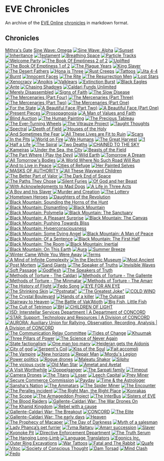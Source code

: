 # EVE Chronicles

An archive of the [EVE Online][1] [chronicles][2] in markdown format.

[1]: http://community.eveonline.com/backstory/chronicles
[2]: https://fiction.eveonline.com/stories/chronicles

## Chronicles

[Mithra's Gate](chronicles/221.mithras-gate.md)
[Sine Wave: Omega](chronicles/220.sine-wave-omega.md)
[![Sine Wave: Alpha](thumbnails/sinewave_a_170_pd_ver.png)](chronicles/219.sine-wave-alpha.md)
[![Sunset](thumbnails/sunset_card.jpg)](chronicles/218.sunset.md)
[![Inheritance](thumbnails/Inheritance_card.jpg)](chronicles/217.inheritance.md)
[![Testament](thumbnails/Testament_thumb.jpg)](chronicles/216.testament.md)
[![Breathing Space](thumbnails/BreathingSpace_thumb.jpg)](chronicles/215.breathing-space.md)
[![Particle Tracks](thumbnails/ParticleTracks_thumb.jpg)](chronicles/214.particle-tracks.md)
[![Welcome Party](thumbnails/WelcomeParty_thumb.jpg)](chronicles/213.welcome-party.md)
[![The Book Of Emptiness 2 of 2](thumbnails/TheBookOfEmptiness2of2_thumb.jpg)](chronicles/212.the-book-of-emptiness-part-two.md)
[![Uplifted](thumbnails/Uplifted_thumb.jpg)](chronicles/211.uplifted.md)
[![The Book Of Emptiness 1 of 2](thumbnails/TheBookOfEmptiness1of2_thumb.jpg)](chronicles/210.the-book-of-emptiness-part-one.md)
[![The Plague Years](thumbnails/ThePlagueYears_thumb.jpg)](chronicles/209.the-plague-years.md)
[![King Slaver](thumbnails/KingSlaver_thumb.jpg)](chronicles/208.king-slaver.md)
[![The Desert Fathers](thumbnails/TheDesertFathers_thumb.jpg)](chronicles/207.the-desert-fathers.md)
[![Hona is Three](thumbnails/HonaIsThree_thumb.jpg)](chronicles/206.hona-is-three.md)
[![Rust Creeps](thumbnails/RustCreeps_thumb.jpg)](chronicles/205.rust-creeps.md)
[![Tattoos](thumbnails/Tattoo_thumb.jpg)](chronicles/204.tattoos.md)
[![Jita 4-4](thumbnails/Jita4-4_thumb.jpg)](chronicles/203.jita-4-4.md)
[![Burnt](thumbnails/Burnt_thumb.jpg)](chronicles/202.burnt.md)
[![Innocent Faces](thumbnails/InnocentFaces_thumb.jpg)](chronicles/201.innocent-faces.md)
[![The Rite](thumbnails/theRite_thumb.jpg)](chronicles/200.the-rite.md)
[![The Resurrection Men](thumbnails/TheResurrectionMen_thumb.jpg)](chronicles/199.the-resurrection-men.md)
[![Lost Stars](thumbnails/LostStars_thumb.jpg)](chronicles/198.lost-stars.md)
[![Xenocracy](thumbnails/Xenocracy_thumb.jpg)](chronicles/197.xenocracy.md)
[![Anoikis](thumbnails/Anoikis.jpg)](chronicles/196.anoikis.md)
[![Valklears](thumbnails/Valklears.jpg)](chronicles/195.valklears.md)
[![Extinction Burst](thumbnails/extinctionBurst_thumb.jpg)](chronicles/194.extinction-burst.md)
[![Black Eagles](thumbnails/blackEagles.jpg)](chronicles/193.black-eagles.md)
[![Ante](thumbnails/ante.jpg)](chronicles/192.ante.md)
[![Chasing Shadows](thumbnails/chasingShadows.jpg)](chronicles/191.chasing-shadows.md)
[![Caldari Funds Unlimited](thumbnails/caldariFundsUnlimited.jpg)](chronicles/190.caldari-funds-unlimited.md)
[![Merely Disassembled](thumbnails/MerelyDisassembled.jpg)](chronicles/189.merely-disassembled.md)
[![Signs of Faith](thumbnails/SignsOfFaith.jpg)](chronicles/188.signs-of-faith.md)
[![The Slow Disease](thumbnails/slowDisease.jpg)](chronicles/187.the-slow-disease.md)
[![The Mercenaries (Part Four)](thumbnails/TheMercenaries04.jpg)](chronicles/186.the-mercenaries-part-four.md)
[![The Mercenaries (Part Three)](thumbnails/TheMercenaries03.jpg)](chronicles/185.the-mercenaries-part-three.md)
[![The Mercenaries (Part Two)](thumbnails/TheMercenaries02.jpg)](chronicles/184.the-mercenaries-part-two.md)
[![The Mercenaries (Part One)](thumbnails/TheMercenaries01.jpg)](chronicles/183.the-mercenaries-part-one.md)
[![For the State](thumbnails/ForTheState.jpg)](chronicles/182.for-the-state.md)
[![A Beautiful Face (Part Two)](thumbnails/beautifulFace2.jpg)](chronicles/181.a-beautiful-face-part-two.md)
[![A Beautiful Face (Part One)](thumbnails/beautifulFace.jpg)](chronicles/180.a-beautiful-face-part-one.md)
[![Present Pieces](thumbnails/Present_Pieces.jpg)](chronicles/179.present-pieces.md)
[![Prosopagnosia](thumbnails/prosopagnos.jpg)](chronicles/178.prosopagnosia.md)
[![A Man of Values and Faith](thumbnails/manofvalues.jpg)](chronicles/177.a-man-of-values-and-faith.md)
[![Blind Auction](thumbnails/BlindAuction.jpg)](chronicles/176.blind-auction.md)
[![The Human Painting](thumbnails/humanPainting.jpg)](chronicles/175.the-human-painting.md)
[![The Precious Tableau](thumbnails/Tableau.jpg)](chronicles/174.the-precious-tableau.md)
[![The Ever-Turning Wheels](thumbnails/turningwheels.jpg)](chronicles/173.the-ever-turning-wheels.md)
[![The Vitrauze Project](thumbnails/vitrauze.jpg)](chronicles/172.the-vitrauze-project.md)
[![Taught Thoughts](thumbnails/taught.jpg)](chronicles/171.taught-thoughts.md)
[![Spectral](thumbnails/spectral.jpg)](chronicles/170.spectral.md)
[![Depth of Field](thumbnails/dof.jpg)](chronicles/169.depth-of-field.md)
[![Houses of the Holy](thumbnails/hoth_small.jpg)](chronicles/168.houses-of-the-holy.md)
[![And Sometimes the Fear](thumbnails/thefear.jpg)](chronicles/167.and-sometimes-the-fear.md)
[![All These Lives are Fit to Ruin](thumbnails/alltheselives.jpg)](chronicles/166.all-these-lives-are-fit-to-ruin.md)
[![Scars](thumbnails/scars.jpg)](chronicles/165.scars.md)
[![In the Pits](thumbnails/inthepits_thumb.jpg)](chronicles/164.in-the-pits.md)
[![World on Fire](thumbnails/worldonfire.jpg)](chronicles/163.world-on-fire.md)
[![We Humans](thumbnails/wehumans.jpg)](chronicles/162.we-humans.md)
[![The Great Harvest](thumbnails/greatharvest.jpg)](chronicles/161.the-great-harvest.md)
[![1](thumbnails/1.jpg)](chronicles/160.1.md)
[![Half a Life](thumbnails/halfalife.jpg)](chronicles/159.half-a-life.md)
[![The Spiral](thumbnails/thespiral.jpg)](chronicles/158.the-spiral.md)
[![Two Deaths](thumbnails/twodeaths.jpg)](chronicles/157.two-deaths.md)
[![CHAINED TO THE SKY](thumbnails/chainedtothesky.jpg)](chronicles/156.chained-to-the-sky.md)
[![Kameiras](thumbnails/kameiras.jpg)](chronicles/155.kameiras.md)
[![Under the Sea, the City](thumbnails/underthesea.jpg)](chronicles/154.under-the-sea-the-city.md)
[![Beasts of the Field](thumbnails/beasts.jpg)](chronicles/153.beasts-of-the-field.md)
[![The Part Where I Play the Devil](thumbnails/playthedevil.jpg)](chronicles/152.the-part-where-i-play-the-devil.md)
[![Wild Earth](thumbnails/wildEarth.jpg)](chronicles/151.wild-earth.md)
[![Tomorrow A Dream](thumbnails/tomorrowadream.jpg)](chronicles/150.tomorrow-a-dream.md)
[![All Tomorrow's Bodies](thumbnails/alltomorrow.jpg)](chronicles/149.all-tomorrows-bodies.md)
[![A World Where No Such Road Will Run](thumbnails/nosuchroad.jpg)](chronicles/148.a-world-where-no-such-road-will-run.md)
[![And to Live in Peace](thumbnails/andtoliveinpeace.jpg)](chronicles/147.and-to-live-in-peace.md)
[![Cities of Refuge](thumbnails/citiesofrefuge.jpg)](chronicles/146.cities-of-refuge.md)
[![Her Painted Selves](thumbnails/paintedselves.jpg)](chronicles/145.her-painted-selves.md)
[![MASKS OF AUTHORITY](thumbnails/masks.jpg)](chronicles/144.masks-of-authority.md)
[![All These Wayward Children](thumbnails/sarum.jpg)](chronicles/143.all-these-wayward-children.md)
[![The Better Part of Valor](thumbnails/tibusheth.jpg)](chronicles/142.the-better-part-of-valor.md)
[![The Dark End of Space](thumbnails/dark_end.jpg)](chronicles/141.the-dark-end-of-space.md)
[![The Paths They Chose](thumbnails/foiritan_thumb.jpg)](chronicles/140.the-paths-they-chose.md)
[![Silent Furies](thumbnails/silentfuries.jpg)](chronicles/139.silent-furies.md)
[![Of God and her Beast](thumbnails/godbeast.jpg)](chronicles/138.of-god-and-her-beast.md)
[![With Acknowledgments to Mad Dogs](thumbnails/maddogs.jpg)](chronicles/137.with-acknowledgments-to-mad-dogs.md)
[![A Life in Three Acts](thumbnails/lifeinthree.jpg)](chronicles/136.a-life-in-three-acts.md)
[![A Boy and his Slaver](thumbnails/aboyandhisslaver.jpg)](chronicles/135.a-boy-and-his-slaver.md)
[![Murder and Creation](thumbnails/murder_creation.jpg)](chronicles/134.murder-and-creation.md)
[![The Lottery](thumbnails/the_lottery.jpg)](chronicles/133.the-lottery.md)
[![Hometown Heroes](thumbnails/hometownheroes.jpg)](chronicles/132.hometown-heroes.md)
[![Daughters of the Revolution](thumbnails/daughters.jpg)](chronicles/131.daughters-of-the-revolution.md)
[![Black Mountain: Sounding the Horns of the Hunt](thumbnails/hornsofthehunt.jpg)](chronicles/130.black-mountain-sounding-the-horns-of-the-hunt.md)
[![Black Mountain: Dismantling](thumbnails/dismantling.jpg)](chronicles/129.black-mountain-dismantling.md)
[![Black Mountain](thumbnails/blackmountain.jpg)](chronicles/128.black-mountain.md)
[![Black Mountain: Polymelia](thumbnails/polymelia.jpg)](chronicles/127.black-mountain-polymelia.md)
[![Black Mountain: The Sanctuary](thumbnails/TheSanctuary.jpg)](chronicles/126.black-mountain-the-sanctuary.md)
[![Black Mountain: A Pleasant Surprise](thumbnails/APleasantSurprise.jpg)](chronicles/125.black-mountain-a-pleasant-surprise.md)
[![Black Mountain: The Canvas](thumbnails/the_canvas.jpg)](chronicles/124.black-mountain-the-canvas.md)
[![Black Mountain: Pushing Towards Bliss](thumbnails/pushingtowardsbliss.jpg)](chronicles/123.black-mountain-pushing-towards-bliss.md)
[![Black Mountain: Hyperconsciousness](thumbnails/hyperconsiousness.jpg)](chronicles/122.black-mountain-hyperconsciousness.md)
[![Black Mountain: Some Dying Angel](thumbnails/somedyingangel.jpg)](chronicles/121.black-mountain-some-dying-angel.md)
[![Black Mountain: A Man of Peace](thumbnails/amanofpeace.jpg)](chronicles/120.a-man-of-peace.md)
[![Black Mountain: Of a Sentence](thumbnails/sentence.jpg)](chronicles/119.black-mountain-of-a-sentence.md)
[![Black Mountain: The First Half](thumbnails/firsthalf.jpg)](chronicles/118.black-mountain-the-first-half.md)
[![Black Mountain: The Room](thumbnails/theroom.jpg)](chronicles/117.black-mountain-the-room.md)
[![Black Mountain: Inertial](thumbnails/inertial.jpg)](chronicles/116.black-mountain-inertial.md)
[![Black Mountain: On This Earth](thumbnails/onthisearth.jpg)](chronicles/115.black-mountain-on-this-earth.md)
[![Aura](thumbnails/aura.jpg)](chronicles/114.aura.md)
[![Summer Breeze](thumbnails/summer-breeze.jpg)](chronicles/113.summer-breeze.md)
[![Winter Came While You Were Away](thumbnails/wintercame.jpg)](chronicles/112.winter-came-while-you-were-away.md)
[![Terms](thumbnails/terms.jpg)](chronicles/111.terms.md)
[![A Mind of Infinite Complexity](thumbnails/incomplexmind.jpg)](chronicles/110.a-mind-of-infinite-complexity.md)
[![In the Electric Museum](thumbnails/intheelectricmuseum.jpg)](chronicles/109.in-the-electric-museum.md)
[![Most Ancient](thumbnails/mostancient.jpg)](chronicles/108.most-ancient.md)
[![Post Mortem](thumbnails/postmortem.jpg)](chronicles/107.post-mortem.md)
[![Sand Giants](thumbnails/sandgiants.jpg)](chronicles/106.sand-giants.md)
[![The Speaker of Truths](thumbnails/speaker.jpg)](chronicles/105.the-speaker-of-truths.md)
[![Invisible Waves](thumbnails/invisiblewaves.jpg)](chronicles/104.invisible-waves.md)
[![Soft Passage](thumbnails/softpassage.jpg)](chronicles/103.soft-passage.md)
[![Godflesh](thumbnails/godflesh.jpg)](chronicles/102.godflesh.md)
[![The Speakers of Truth](thumbnails/SpeakersOfTruth.jpg)](chronicles/101.the-speakers-of-truth.md)
[![Methods of Torture - The Caldari](thumbnails/methods_caldari.jpg)](chronicles/100.methods-of-torture-the-caldari.md)
[![Methods of Torture - The Gallente](thumbnails/methods_gall.jpg)](chronicles/099.methods-of-torture-the-gallente.md)
[![Methods of Torture - The Minmatar](thumbnails/methods_minm.jpg)](chronicles/098.methods-of-torture-the-minmatar.md)
[![Methods of Torture - The Amarr](thumbnails/methods_amarr_thumb.jpg)](chronicles/097.methods-of-torture-the-amarr.md)
[![The History of Flight](thumbnails/historyofflight.jpg)](chronicles/096.the-history-of-flight.md)
[![Fedo Song](thumbnails/fedosong_thumb.jpg)](chronicles/095.fedo-song.md)
[![EYE FOR AN EYE](thumbnails/eyeforaneye_thumb.jpg)](chronicles/094.eye-for-an-eye.md)
[![The Shrinking Skin](thumbnails/shrinking_thumb.jpg)](chronicles/093.the-shrinking-skin.md)
[!["Postnatal"](thumbnails/postnatal_thumb.jpg)](chronicles/092.postnatal.md)
[!["The  Greatest Joke"](thumbnails/thegreatestjoke.jpg)](chronicles/091.the-greatest-joke.md)
[![COLD WIND](thumbnails/Cold_Wind_thumb.jpg)](chronicles/090.cold-wind.md)
[![The Crystal Boulevard](thumbnails/crystalboulevard_thumb.jpg)](chronicles/089.the-crystal-boulevard.md)
[![Hands of a killer](thumbnails/thumb_haok.jpg)](chronicles/088.hands-of-a-killer.md)
[![The Outcast](thumbnails/outcast_thumb.jpg)](chronicles/087.the-outcast.md)
[![Stairway to Heaven](thumbnails/Stairway_thumb.jpg)](chronicles/086.stairway-to-heaven.md)
[![The Battle of Vak’Atioth](thumbnails/battlevakatioth_thumb.jpg)](chronicles/085.the-battle-of-vakatioth.md)
[![Big Fish, Little Fish](thumbnails/bflf_thumb.jpg)](chronicles/084.big-fish-little-fish.md)
[![The Cult of Tetrimon](thumbnails/potw_Tetrimon_thumb.jpg)](chronicles/083.the-cult-of-tetrimon.md)
[![BH](thumbnails/thumb_bughunters.jpg)](chronicles/082.bh.md)
[![CHILDREN OF LIGHT](thumbnails/C_o_l_thumb.jpg)](chronicles/081.children-of-light.md)
[![ISD: Interstellar Services Department | A Department of CONCORD](thumbnails/ISD_POTW.jpg)](chronicles/080.isd-interstellar-services-department-a-department-of-concord.md)
[![STAR: Support, Technology and Resources | A Division of CONCORD](thumbnails/star_potw.jpg)](chronicles/079.star-support-technology-and-resources-a-division-of-concord.md)
[![AURORA: Auxiliary Union for Rallying, Observation, Recording, Analysis | A Division of CONCORD](thumbnails/aurora_potw_thumb.jpg)](chronicles/078.aurora-auxiliary-union-for-rallying-observation-recording-analysis-a-division-of-concord.md)
[![The Communication Relay Committee](thumbnails/CRC_potw_box.jpg)](chronicles/077.the-communication-relay-committee.md)
[![Tides of Change](thumbnails/tides_of_change_potw.jpg)](chronicles/076.tides-of-change.md)
[![Khuumak](thumbnails/Khumaak_potw.jpg)](chronicles/075.khuumak.md)
[![Three Pillars of Power](thumbnails/pilpow.jpg)](chronicles/074.three-pillars-of-power.md)
[![The Science of Never Again](thumbnails/never_again.jpg)](chronicles/073.the-science-of-never-again.md)
[![State factionalism](thumbnails/state_factionalism.jpg)](chronicles/072.state-factionalism.md)
[![One man too many](thumbnails/One_man_too_many.jpg)](chronicles/071.one-man-too-many.md)
[![Heideran gets the Aidonis](thumbnails/Heideran_gets_the_Aidonis.jpg)](chronicles/070.heideran-gets-the-aidonis.md)
[![City of god](thumbnails/City_of_god.jpg)](chronicles/069.city-of-god.md)
[![Serpent's Coil](thumbnails/Serpents_Coil.jpg)](chronicles/068.serpents-coil.md)
[![Kiss of the Soul](thumbnails/kiss_of_the_soul.jpg)](chronicles/067.kiss-of-the-soul.md)
[![Fait accompli](thumbnails/Fait_accompli.jpg)](chronicles/066.fait-accompli.md)
[![The Vampire](thumbnails/The_Vampire.jpg)](chronicles/065.the-vampire.md)
[![New horizons](thumbnails/New_horizons.jpg)](chronicles/064.new-horizons.md)
[![Repair Man](thumbnails/repair_man.jpg)](chronicles/063.repair-man.md)
[![Mordu's Legion](thumbnails/mordus_legion.jpg)](chronicles/062.mordus-legion.md)
[![Power politics](thumbnails/power_politics.jpg)](chronicles/061.power-politics.md)
[![Rogue drones](thumbnails/Rogue_drones.jpg)](chronicles/060.rogue-drones.md)
[![Maleatu Shakor](thumbnails/maleatu_shakor.jpg)](chronicles/059.maleatu-shakor.md)
[![Silphy](thumbnails/Silphy.jpg)](chronicles/058.silphy.md)
[![The vicious cycle](thumbnails/The_vicious_cycle.jpg)](chronicles/057.the-vicious-cycle.md)
[![Old Man Star](thumbnails/old_man_star.jpg)](chronicles/056.old-man-star.md)
[![Ametat and Avetat](thumbnails/ametat_and_avetat.jpg)](chronicles/055.ametat-and-avetat.md)
[![A Visit Worthwhile](thumbnails/a_visit_worthwhile.jpg)](chronicles/054.a-visit-worthwhile.md)
[![Doppelganger](thumbnails/Doppelganger.jpg)](chronicles/053.doppelganger.md)
[![The Sarpati family](thumbnails/The_Sarpati_family.jpg)](chronicles/052.the-sarpati-family.md)
[![Timeout](thumbnails/Timeout.jpg)](chronicles/051.timeout.md)
[![Camera Drones](thumbnails/Camera_Drones.jpg)](chronicles/050.camera-drones.md)
[![The Titans](thumbnails/The_Titans.jpg)](chronicles/049.the-titans.md)
[![Loser](thumbnails/Loser.jpg)](chronicles/048.loser.md)
[![Leech Capital](thumbnails/Leach.jpg)](chronicles/047.leech-capital.md)
[![Prey Miner](thumbnails/prey_miner.jpg)](chronicles/046.prey-miner.md)
[![Secure Commerce Commission](thumbnails/Secure_Commerce_Commission.jpg)](chronicles/045.secure-commerce-commission.md)
[![Payday](thumbnails/Payday.jpg)](chronicles/044.payday.md)
[![Time & the Astrologer](thumbnails/time_and_the_astrologer.jpg)](chronicles/043.time-the-astrologer.md)
[![Sansha's Nation](thumbnails/sanshas_nation.jpg)](chronicles/042.sanshas-nation.md)
[![The Ammatars](thumbnails/The_Ammatars.jpg)](chronicles/041.the-ammatars.md)
[![The Spider Miner](thumbnails/The_Spider_Miner.jpg)](chronicles/040.the-spider-miner.md)
[![The Encounter](thumbnails/The_Encounter.jpg)](chronicles/039.the-encounter.md)
[![The Peralles incident](thumbnails/The_Peralles_incident.jpg)](chronicles/038.the-peralles-incident.md)
[![The Right Man, the Right Place](thumbnails/The_Right_Man_the_Right_Place.jpg)](chronicles/037.the-right-man-the-right-place.md)
[![Konrakas](thumbnails/konrakas.jpg)](chronicles/036.konrakas.md)
[![The Scope](thumbnails/The_Scope.jpg)](chronicles/035.the-scope.md)
[![The Armageddon Project](thumbnails/The_Armageddon_Project.jpg)](chronicles/034.the-armageddon-project.md)
[![The InterBus](thumbnails/The_InterBus.jpg)](chronicles/033.the-interbus.md)
[![Sisters of EVE](thumbnails/Sisters_of_EVE.jpg)](chronicles/032.sisters-of-eve.md)
[![The Blood Raiders](thumbnails/The_Blood_Raiders.jpg)](chronicles/031.the-blood-raiders.md)
[![Gallente-Caldari War: The War Drones On](thumbnails/Gallente-Caldari_War_The_War_Drones_On.jpg)](chronicles/030.gallente-caldari-war-the-war-drones-on.md)
[![The Khanid Kingdom](thumbnails/The_Khanid_Kingdom.jpg)](chronicles/029.the-khanid-kingdom.md)
[![Rebel with a cause](thumbnails/Rebel_with_a_cause.jpg)](chronicles/028.rebel-with-a-cause.md)
[![Gallente-Caldari War: The Breakout](thumbnails/Gallente-Caldari_War_The_Breakout.jpg)](chronicles/027.gallente-caldari-war-the-breakout.md)
[![CONCORD](thumbnails/concord.jpg)](chronicles/026.concord.md)
[![The Elite](thumbnails/The_Elite.jpg)](chronicles/025.the-elite.md)
[![Gallente-Caldari War: The early days](thumbnails/Gallente-Caldari_War_The_early_days.jpg)](chronicles/024.gallente-caldari-war-the-early-days.md)
[![Heaven](thumbnails/Heaven.jpg)](chronicles/023.heaven.md)
[![The Prophecy of Macaper](thumbnails/The_Prophecy_of_Macaper.jpg)](chronicles/022.the-prophecy-of-macaper.md)
[![The Day of Darkness](thumbnails/The_Day_of_Darkness.jpg)](chronicles/021.the-day-of-darkness.md)
[![Myth of a salesman](thumbnails/Myth_of_a_salesman.jpg)](chronicles/020.myth-of-a-salesman.md)
[![Lady Phanca’s pet furrier](thumbnails/Lady_Phancas_pet_furrier.jpg)](chronicles/019.lady-phancas-pet-furrier.md)
[![Tyma Raitaru](thumbnails/Tyma_Raitaru.jpg)](chronicles/018.tyma-raitaru.md)
[![Amarr succession](thumbnails/amarr_succession.jpg)](chronicles/017.amarr-succession.md)
[![Slaver](thumbnails/Slaver.jpg)](chronicles/016.slaver.md)
[![Kyonoke Pit](thumbnails/kyonoke_pit.jpg)](chronicles/015.kyonoke-pit.md)
[![Directive Enforcement Department](thumbnails/Directive_Enforcement_Department.jpg)](chronicles/014.directive-enforcement-department.md)
[![The Truth Serum](thumbnails/the_truth_serum.jpg)](chronicles/013.the-truth-serum.md)
[![The Hanging Long-Limb](thumbnails/The_hanging_long-limb.jpg)](chronicles/012.the-hanging-long-limb.md)
[![Language Translators](thumbnails/Language_translators.jpg)](chronicles/011.language-translators.md)
[![Egonics Inc.](thumbnails/Egonics_Inc.jpg)](chronicles/010.egonics-inc.md)
[![Outer Ring Excavations](thumbnails/Outer_Ring_Excavations.jpg)](chronicles/009.outer-ring-excavations.md)
[![War Tattoos](thumbnails/War_tattoos.jpg)](chronicles/008.war-tattoos.md)
[![Fatal and The Rabbit](thumbnails/fatal_and_the_rabbit.jpg)](chronicles/007.fatal-and-the-rabbit.md)
[![Quafe](thumbnails/quafe.jpg)](chronicles/006.quafe.md)
[![Vitoc](thumbnails/vitoc.jpg)](chronicles/005.vitoc.md)
[![Society of Conscious Thought](thumbnails/Society_of_Conscious_Thought.jpg)](chronicles/004.society-of-conscious-thought.md)
[![Dam Torsad](thumbnails/Dam-Torsad.jpg)](chronicles/003.dam-torsad.md)
[![Mind Clash](thumbnails/Mind_Clash.jpg)](chronicles/002.mind-clash.md)
[![Fedo](thumbnails/Fedo.jpg)](chronicles/001.fedo.md)
